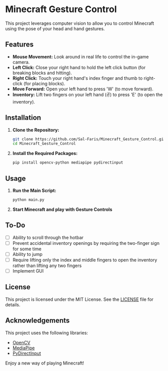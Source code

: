# Minecraft Gesture Control

This project leverages computer vision to allow you to control Minecraft using the pose of your head and hand gestures.

## Features

- **Mouse Movement:** Look around in real life to control the in-game camera.
- **Left Click:** Close your right hand to hold the left click button (for breaking blocks and hitting).
- **Right Click:** Touch your right hand's index finger and thumb to right-click (for placing blocks).
- **Move Forward:** Open your left hand to press 'W' (to move forward).
- **Inventory:** Lift two fingers on your left hand (✌) to press 'E' (to open the inventory).

## Installation

1. **Clone the Repository:**
    ```sh
    git clone https://github.com/Sal-Faris/Minecraft_Gesture_Control.git
    cd Minecraft_Gesture_Control
    ```

2. **Install the Required Packages:**
    ```sh
    pip install opencv-python mediapipe pydirectinput
    ```

## Usage

1. **Run the Main Script:**
    ```sh
    python main.py
    ```

2. **Start Minecraft and play with Gesture Controls**

## To-Do

- [ ] Ability to scroll through the hotbar
- [ ] Prevent accidental inventory openings by requiring the two-finger sign for some time
- [ ] Ability to jump
- [ ] Require lifting only the index and middle fingers to open the inventory rather than lifting any two fingers
- [ ] Implement GUI

## License

This project is licensed under the MIT License. See the [LICENSE](LICENSE) file for details.

## Acknowledgements

This project uses the following libraries:
- [OpenCV](https://opencv.org/)
- [MediaPipe](https://ai.google.dev/edge/mediapipe/solutions/guide)
- [PyDirectInput](https://github.com/learncodebygaming/pydirectinput)

Enjoy a new way of playing Minecraft!
